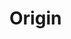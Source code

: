 # Origin

<div id="example"></div>
<script type="application/javascript">
  new Vue({
    el: '#example',
    template: '<live-code class="full" :template="code" mode="html>iframe" :debounce="200" />',
    data: {
      code:
`
<script src="${location.origin+location.pathname}/global.js"><\/script>

<style>
    html, body {
        width: 100%; height: 100%;
        margin: 0; padding: 0;
        background: #333;
        touch-action: none; /* prevent touch drag from scrolling */
        color: #ccc;
    }
    i-scene { position: absolute!important; top: 0; left: 0; }
    i-node { padding: 15px; pointer-events: all; }
</style>

<!-- use the disable-css attribute so that we have only WebGL rendering enabled -->
<i-scene experimental-webgl disable-css>
    <i-ambient-light intensity="0.3"></i-ambient-light>
    <i-point-light
      align="0.5 0.5 0.5"
      position="-200 -200 400"
      intensity="0.5"
      shadow-map-width="1024"
      shadow-map-height="1024"
    ></i-point-light>
</i-scene>

<i-scene id="scene2">
    <i-node size-mode="proportional literal" size="1 80">
        <label>
            X rotation <code id="xRotationVal"></code>:
            <input id="xRotation" type="range" min="0" max="360" value="0">
        </label>
        <br />
        <label>
            Y rotation <code id="yRotationVal"></code>:
            <input id="yRotation" type="range" min="0" max="360" value="0">
        </label>
        <br />
        <label>
            Z rotation <code id="zRotationVal"></code>:
            <input id="zRotation" type="range" min="0" max="360" value="0">
        </label>
    </i-node>
</i-scene>

<script>
    LUME.useDefaultNames()

    const {html} = LUME

    // the following values of origin allow the boxes to rotate around one of
    // their corners.
    const origins = [
        '0 0 0', // left/top/back
        '1 0 0', // right/top/back
        '0 1 0', // left/bottom/back
        '0 0 1', // left/top/front
        '1 1 0', // right/bottom/back
        '1 0 1', // right/top/front
        '0 1 1', // left/bottom/front
        '1 1 1', // right/bottom/front
    ]

    const makeBox = (origin, i) => html\`
        ${/* Lays the boxes out in a two-row grid, four boxes per row. */''}
        <i-box origin=\${origin}
            align=\${[0.20 + i%4 * 0.20, i < 4 ? 0.4 : 0.6, 0]}
            size="100 100 100"
            mount-point="0.5 0.5 0.5"
            color="skyblue"
            opacity="0.5"
        >
            <i-sphere align=\${origin} size="10 10 10" mount-point="0.5 0.5 0.5" color="deeppink"></i-sphere>
        </i-box>
    \`

    const scene = document.querySelector('i-scene')
    const boxes = []

    let i = 0

    for (const origin of origins) {
        const box = makeBox(origin, i)
        boxes.push(box)
        scene.append(box)
        i += 1
    }


    const updateValues = () => {
        xRotationVal.innerHTML = '('+xRotation.value.padStart(3).replace(' ', '&nbsp;')+' deg)'
        yRotationVal.innerHTML = '('+yRotation.value.padStart(3).replace(' ', '&nbsp;')+' deg)'
        zRotationVal.innerHTML = '('+zRotation.value.padStart(3).replace(' ', '&nbsp;')+' deg)'
    }

    updateValues()

    const onChangeXRotation = () => {
        for (const box of boxes)
            box.rotation = [ xRotation.value, yRotation.value, zRotation.value ]

        updateValues()
    }

    xRotation.addEventListener('change', onChangeXRotation)
    xRotation.addEventListener('input', onChangeXRotation)
    yRotation.addEventListener('change', onChangeXRotation)
    yRotation.addEventListener('input', onChangeXRotation)
    zRotation.addEventListener('change', onChangeXRotation)
    zRotation.addEventListener('input', onChangeXRotation)
<\/script>

`
    },
  })
</script>
